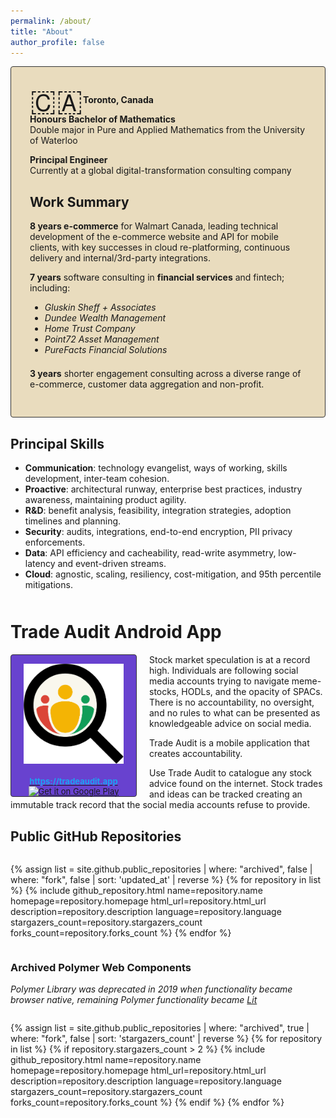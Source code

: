 ```yaml
---
permalink: /about/
title: "About"
author_profile: false
---
```

<style>
  .img-bg {
    border: 1px solid #343434;
    background-size: cover;
    background-blend-mode: soft-light;
    background-color: #e9dcbe;
    background-position: center;
    border-radius: 4px;
    padding: 30px;
  }
</style>
<div class="img-bg" style="background-image:url('/assets/images/about_full.jpg');">
  <p>
    <span style="font-size:36pt;vertical-align: middle;line-height:0;">🇨🇦</span><strong>Toronto, Canada</strong>
  </p>

  <p>
    <strong>Honours Bachelor of Mathematics</strong><br>
    Double major in Pure and Applied Mathematics from the University of Waterloo
  </p>
  
  <p>
    <strong>Principal Engineer</strong><br>
    Currently at a global digital-transformation consulting company
  </p>
  
  <h2 id="work-summary">Work Summary</h2>

  <p>
    <strong>8 years e-commerce</strong> for Walmart Canada, leading technical development of the e-commerce website 
    and API for mobile clients, with key successes in cloud re-platforming, continuous delivery and internal/3rd-party integrations.
  </p>

  <p>
    <strong>7 years</strong> software consulting in <strong>financial services</strong> and fintech; 
    <wbr>including:
  </p> 
  <ul style="padding-bottom:0.5em">
    <li><em>Gluskin Sheff + Associates</em></li>
    <li><em>Dundee Wealth Management</em></li>
    <li><em>Home Trust Company</em></li>
    <li><em>Point72 Asset Management</em></li>
    <li><em>PureFacts Financial Solutions</em></li>
  </ul>

  <p>
    <strong>3 years</strong> shorter engagement consulting across a diverse range of e-commerce, 
    <wbr>customer data aggregation and non-profit.
  </p>
</div>

## Principal Skills

- **Communication**: technology evangelist, ways of working, skills development, inter-team cohesion.
- **Proactive**: architectural runway, enterprise best practices, industry awareness, maintaining product agility.
- **R&D**: benefit analysis, feasibility, integration strategies, adoption timelines and planning.
- **Security**: audits, integrations, end-to-end encryption, PII privacy enforcements.
- **Data**: API efficiency and cacheability, read-write asymmetry, low-latency and event-driven streams.
- **Cloud**: agnostic, scaling, resiliency, cost-mitigation, and 95th percentile mitigations.

<div class="html-bg" style="margin-top: 50px;margin-bottom: 30px;">
  <h1>Trade Audit Android App</h1>
  
  <div style="
    float: left;
    text-align: center;
    border: 1px solid #343434;
    border-radius: 4px;
    margin-right: 20px;
    margin-bottom: 4px;
    background-color: rgb(104, 66, 207);
    font-size: small;
  ">
    <a href="https://tradeaudit.app" target="_blank">
     <img src="/assets/images/tradeauditapp.png" title="Trade Audit Mobile App" 
      style="
        width: 160px;
        box-shadow: none;
        padding: 14px 20px 4px 20px;
        display: block;
      " alt="Trade Audit"/><br/>
     <span style="font-weight:bold;color:#1da1f2;">https://tradeaudit.app</span>
    </a><br>
    <a href="https://play.google.com/store/apps/details?id=app.tradeaudit" target="_blank"><img alt="Get it on Google Play" style="height:60px;box-shadow:none;" height="60" src="https://play.google.com/intl/en_us/badges/static/images/badges/en_badge_web_generic.png"></a>
  </div>
  <p>
    Stock market speculation is at a record high. Individuals are following social media accounts trying
    to navigate meme-stocks, HODLs, and the opacity of SPACs. There is no accountability, no oversight, and 
    no rules to what can be presented as knowledgeable advice on social media.
  </p>
  <p>
    Trade Audit is a mobile application that creates accountability.
  </p>
  <p>
    Use Trade Audit to catalogue any stock advice found on the internet.  Stock trades and ideas can be tracked 
    creating an immutable track record that the social media accounts refuse to provide.
  </p>
</div>


## Public GitHub Repositories

<div style="display:flex;flex-wrap:wrap;-webkit-flex-wrap:wrap;list-style:none;padding-inline-start:0px;">

{% assign list = site.github.public_repositories | where: "archived", false | where: "fork", false | sort: 'updated_at' | reverse %}
{% for repository in list %}
{%
include github_repository.html
name=repository.name
homepage=repository.homepage
html_url=repository.html_url
description=repository.description
language=repository.language
stargazers_count=repository.stargazers_count
forks_count=repository.forks_count
%}
{% endfor %}

</div>

### Archived Polymer Web Components
*Polymer Library was deprecated in 2019 when functionality became browser native, <wbr>remaining Polymer functionality became [Lit](https://lit.dev/)*

<div style="display:flex;flex-wrap:wrap;-webkit-flex-wrap:wrap;list-style:none;padding-inline-start:0px;">

{% assign list = site.github.public_repositories | where: "archived", true | where: "fork", false | sort: 'stargazers_count' | reverse %}
{% for repository in list %}
{% if repository.stargazers_count > 2 %}
{%
  include github_repository.html
  name=repository.name
  homepage=repository.homepage
  html_url=repository.html_url
  description=repository.description
  language=repository.language
  stargazers_count=repository.stargazers_count
  forks_count=repository.forks_count
%}
{% endif %}
{% endfor %}
  
</div>
